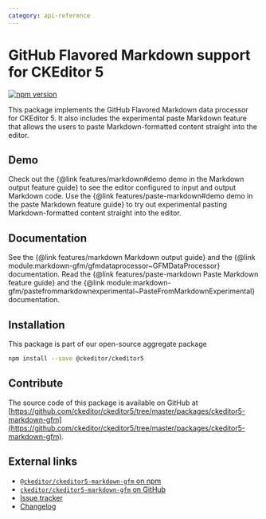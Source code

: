 ```yaml
---
category: api-reference
---
```


# GitHub Flavored Markdown support for CKEditor&nbsp;5

[![npm version](https://badge.fury.io/js/%40ckeditor%2Fckeditor5-markdown-gfm.svg)](https://www.npmjs.com/package/@ckeditor/ckeditor5-markdown-gfm)

This package implements the GitHub Flavored Markdown data processor for CKEditor&nbsp;5. It also includes the experimental paste Markdown feature that allows the users to paste Markdown-formatted content straight into the editor.

## Demo

Check out the {@link features/markdown#demo demo in the Markdown output feature guide} to see the editor configured to input and output Markdown code. Use the {@link features/paste-markdown#demo demo in the paste Markdown feature guide} to try out experimental pasting Markdown-formatted content straight into the editor.

## Documentation

See the {@link features/markdown Markdown output guide} and the {@link module:markdown-gfm/gfmdataprocessor~GFMDataProcessor} documentation. Read the {@link features/paste-markdown Paste Markdown feature guide} and the {@link module:markdown-gfm/pastefrommarkdownexperimental~PasteFromMarkdownExperimental} documentation.

## Installation

This package is part of our open-source aggregate package

```bash
npm install --save @ckeditor/ckeditor5
```

## Contribute

The source code of this package is available on GitHub at [https://github.com/ckeditor/ckeditor5/tree/master/packages/ckeditor5-markdown-gfm](https://github.com/ckeditor/ckeditor5/tree/master/packages/ckeditor5-markdown-gfm).

## External links

* [`@ckeditor/ckeditor5-markdown-gfm` on npm](https://www.npmjs.com/package/@ckeditor/ckeditor5-markdown-gfm)
* [`ckeditor/ckeditor5-markdown-gfm` on GitHub](https://github.com/ckeditor/ckeditor5/tree/master/packages/ckeditor5-markdown-gfm)
* [Issue tracker](https://github.com/ckeditor/ckeditor5/issues)
* [Changelog](https://github.com/ckeditor/ckeditor5/blob/master/CHANGELOG.md)
